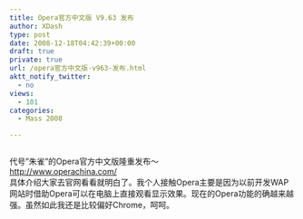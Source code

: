 ```yaml
---
title: Opera官方中文版 V9.63 发布
author: XDash
type: post
date: 2008-12-18T04:42:39+00:00
draft: true
private: true
url: /opera官方中文版-v963-发布.html
aktt_notify_twitter:
  - no
views:
  - 101
categories:
  - Mass 2008

---
```

<div align='center'>
  <img decoding="async" src="attachments/month_0812/e2008121812387.jpg" border="0" alt="" />
</div>

代号&#8221;朱雀&#8221;的Opera官方中文版隆重发布～  
http://www.operachina.com/  
具体介绍大家去官网看看就明白了。我个人接触Opera主要是因为以前开发WAP网站时借助Opera可以在电脑上直接观看显示效果。现在的Opera功能的确越来越强。虽然如此我还是比较偏好Chrome，呵呵。
